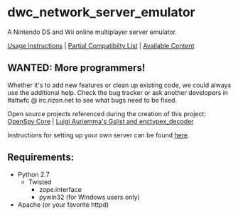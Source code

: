 dwc_network_server_emulator   
===========================
  
A Nintendo DS and Wii online multiplayer server emulator.

[Usage Instructions](https://github.com/polaris-/dwc_network_server_emulator/wiki) | [Partial Compatibilty List](https://github.com/polaris-/dwc_network_server_emulator/wiki/Compatibility) | [Available Content](https://github.com/polaris-/dwc_network_server_emulator/wiki/Nintendo-DS-Download-Content)

WANTED: More programmers!
-------------------------
Whether it's to add new features or clean up existing code, we could always use the additional help. Check the bug tracker or ask another developers in #altwfc @ irc.rizon.net to see what bugs need to be fixed.  

Open source projects referenced during the creation of this project: [OpenSpy Core](https://github.com/sfcspanky/Openspy-Core/) | [Luigi Auriemma's Gslist and enctypex_decoder](http://aluigi.altervista.org/papers.htm)

Instructions for setting up your own server can be found [here](https://github.com/polaris-/dwc_network_server_emulator/wiki/Setting-up-a-server-from-a-fresh-installation-of-Linux).

Requirements:
-------------
 - Python 2.7
   - Twisted
     - zope.interface
     - pywin32 (for Windows users only)
 - Apache (or your favorite httpd)
